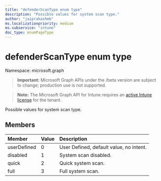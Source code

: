 ```yaml
---
title: "defenderScanType enum type"
description: "Possible values for system scan type."
author: "jaiprakashmb"
ms.localizationpriority: medium
ms.subservice: "intune"
doc_type: enumPageType
---
```


# defenderScanType enum type

Namespace: microsoft.graph
> **Important:** Microsoft Graph APIs under the /beta version are subject to change; production use is not supported.

> **Note:** The Microsoft Graph API for Intune requires an [active Intune license](https://go.microsoft.com/fwlink/?linkid=839381) for the tenant.


Possible values for system scan type.

## Members
|Member|Value|Description|
|:---|:---|:---|
|userDefined|0|User Defined, default value, no intent.|
|disabled|1|System scan disabled.|
|quick|2|Quick system scan.|
|full|3|Full system scan.|
